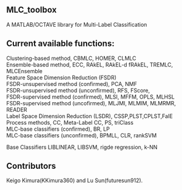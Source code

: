 ## MLC_toolbox
A MATLAB/OCTAVE library for Multi-Label Classification

## Current available functions: 
Clustering-based method, CBMLC, HOMER, CLMLC  
Ensemble-based method,   ECC, RAkEL, RAkEL-d fRAkEL, TREMLC, MLCEnsemble  
Feature Space Dimension Reduction (FSDR)  
FSDR-unsupervised method (confirmed), PCA, NMF  
FSDR-unsupervised method (unconfirmed), RFS, FScore,  
FSDR-supervised method (confirmed), MLSI, MFFM, OPLS, MLHSL  
FSDR-supervised method (uncofirmed), MLJMI, MLMIM, MLMRMR, READER  
Label Space Dimension Reduction (LSDR), CSSP,PLST,CPLST,FaIE  
Process methods, CC, Meta-Label CC, PS, triClass    
MLC-base classifiers (confirmed), BR, LP  
MLC-base classifiers (unconfirmed), BPMLL, CLR, rankSVM  


Base Classifiers
LIBLINEAR, LIBSVM, rigde regression, k-NN


## Contributors
Keigo Kimura(KKimura360) and Lu Sun(futuresun912).  
